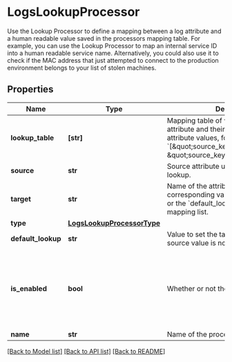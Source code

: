 # LogsLookupProcessor

Use the Lookup Processor to define a mapping between a log attribute and a human readable value saved in the processors mapping table. For example, you can use the Lookup Processor to map an internal service ID into a human readable service name. Alternatively, you could also use it to check if the MAC address that just attempted to connect to the production environment belongs to your list of stolen machines.
## Properties
Name | Type | Description | Notes
------------ | ------------- | ------------- | -------------
**lookup_table** | **[str]** | Mapping table of values for the source attribute and their associated target attribute values, formatted as &#x60;[\&quot;source_key1,target_value1\&quot;, \&quot;source_key2,target_value2\&quot;]&#x60; | 
**source** | **str** | Source attribute used to perform the lookup. | 
**target** | **str** | Name of the attribute that contains the corresponding value in the mapping list or the &#x60;default_lookup&#x60; if not found in the mapping list. | 
**type** | [**LogsLookupProcessorType**](LogsLookupProcessorType.md) |  | 
**default_lookup** | **str** | Value to set the target attribute if the source value is not found in the list. | [optional] 
**is_enabled** | **bool** | Whether or not the processor is enabled. | [optional]  if omitted the server will use the default value of False
**name** | **str** | Name of the processor. | [optional] 

[[Back to Model list]](README.md#documentation-for-models) [[Back to API list]](README.md#documentation-for-api-endpoints) [[Back to README]](README.md)


